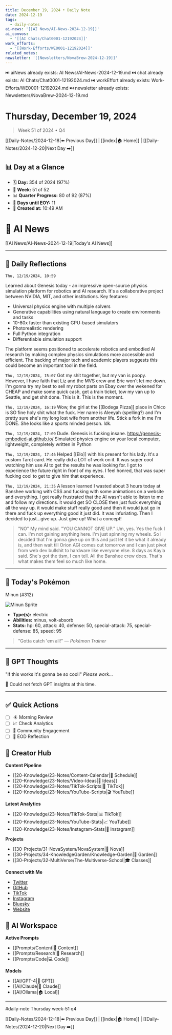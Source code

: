 ```yaml
---
title: December 19, 2024 • Daily Note
date: 2024-12-19
tags:
  - daily-notes
ai-news: '[[AI News/AI-News-2024-12-19]]'
ai_convos:
  - '[[AI Chats/Chat0001-12192024]]'
work_efforts:
  - '[[Work-Efforts/WE0001-12192024]]'
related_notes:
newsletter: '[[Newsletters/NovaBrew-2024-12-19]]'
---
```

⏭️ aiNews already exists: AI News/AI-News-2024-12-19.md
⏭️ chat already exists: AI Chats/Chat0001-12192024.md
⏭️ workEffort already exists: Work-Efforts/WE0001-12192024.md
⏭️ newsletter already exists: Newsletters/NovaBrew-2024-12-19.md
# Thursday, December 19, 2024
> Week 51 of 2024 • Q4

[[Daily-Notes/2024-12-18|⬅️ Previous Day]] | [[index|🏠 Home]] | [[Daily-Notes/2024-12-20|Next Day ➡️]]

## 📊 Day at a Glance
- 🗓️ **Day:** 354 of 2024 (97%)
- 📅 **Week:** 51 of 52
- 📊 **Quarter Progress:** 80 of 92 (87%)
- 🎯 **Days until EOY:** 11
- 🔄 **Created at:** 10:49 AM


# 📰 AI News
[[AI News/AI-News-2024-12-19|Today's AI News]]

---

## 📝 Daily Reflections

`Thu, 12/19/2024, 10:59`

Learned about Genesis today - an impressive open-source physics simulation platform for robotics and AI research. It's a collaborative project between NVIDIA, MIT, and other institutions. Key features:

- Universal physics engine with multiple solvers
- Generative capabilities using natural language to create environments and tasks
- 10-80x faster than existing GPU-based simulators
- Photorealistic rendering
- Full Python integration
- Differentiable simulation support

The platform seems positioned to accelerate robotics and embodied AI research by making complex physics simulations more accessible and efficient. The backing of major tech and academic players suggests this could become an important tool in the field.

`Thu, 12/19/2024, 15:07`
Got my shit together, but my van is poopy. However, I have faith that Liz and the MVS crew and Eric won't let me down.
I'm gonna try my best to sell my robot parts on Ebay over the wekened for CHEAP and make some quick cash, get a train ticket, tow my van up to Seattle, and get shit done. This is it. This is the moment.

`Thu, 12/19/2024, 16:19`
Wow, the girl at the [[Bodega Pizza]] place in Chico is SO fine holy shit what the fuck.
Her name is Aleeyah (spelling?) and I'm pretty sure she's my long lost wife from another life.
Stick a fork in me I'm DONE. She looks like a sports minded person. Idk.

`Thu, 12/19/2024, 17:09`
Dude. Genesis is fucking insane.
https://genesis-embodied-ai.github.io/
Simulated physics engine on your local computer, lightweight, completely written in Python

`Thu, 12/19/2024, 17:46`
Helped [[Elo]] with his present for his lady. It's a custom Tarot card. He really did a LOT of work on it. It was super cool watching him use AI to get the results he was looking for. I got to experience the future right in front of my eyes. I feel honred, that was super fucking cool to get to give him that experience.


`Thu, 12/19/2024, 21:35`
A lesson learned
I wasted about 3 hours today at Banshee working with CSS and fucking with some animations on a website and everything. I got really frustrated that the AI wasn't able to listen to me and follow my directions. it would get SO CLOSE then just fuck everything all the way up. it would make stuff really good and then it would just go in there and fuck up everything good it just did. It was infuriating.
Then I decided to just...give up. Just give up! What a concept!
>"NO"
My mind said.
>"YOU CANNOT GIVE UP."
Um, yes. Yes the fuck I can.
I'm not gaining anything here. I'm just spinning my wheels. So I decided that I'm gonna give up on this and just let it be what it already is, and then wait till Orion AGI comes out tomorrow and I can just pivot from web dev bullshit to hardware like everyone else.
8 days as Kayla said.
She's got the tism, I can tell. All the Banshee crew does. That's what makes them feel so much like home.



---

## 🐾 Today's Pokémon

Minun (#312)

![Minun Sprite](https://raw.githubusercontent.com/PokeAPI/sprites/master/sprites/pokemon/312.png)

- **Type(s):** electric
- **Abilities:** minus, volt-absorb
- **Stats:** hp: 60, attack: 40, defense: 50, special-attack: 75, special-defense: 85, speed: 95

> "Gotta catch 'em all!" — *Pokémon Trainer*
    

---

## 🤖 GPT Thoughts

"If this works it's gonna be so cool!"
*Please work...*

🤖 Could not fetch GPT insights at this time.


---

## ✅ Quick Actions
- [ ] ☀️ Morning Review
- [ ] 📈 Check Analytics
- [ ] 🤝 Community Engagement
- [ ] 🌙 EOD Reflection

## 📱 Creator Hub
**Content Pipeline**
- [[20-Knowledge/23-Notes/Content-Calendar|📅 Schedule]]
- [[20-Knowledge/23-Notes/Video-Ideas|🎥 Ideas]]
- [[20-Knowledge/23-Notes/TikTok-Scripts|📝 TikTok]]
- [[20-Knowledge/23-Notes/YouTube-Scripts|🎬 YouTube]]

**Latest Analytics**
- [[20-Knowledge/23-Notes/TikTok-Stats|📊 TikTok]]
- [[20-Knowledge/23-Notes/YouTube-Stats|📈 YouTube]]
- [[20-Knowledge/23-Notes/Instagram-Stats|📸 Instagram]]

**Projects**
- [[30-Projects/31-NovaSystem/NovaSystem|🤖 Nova]]
- [[30-Projects/34-KnowledgeGarden/Knowledge-Garden|🌳 Garden]]
- [[30-Projects/32-MultiVerse/The-Multiverse-School|🎓 Classes]]

**Connect with Me**
- [Twitter](https://twitter.com/thecoffeejesus)
- [GitHub](https://github.com/ctavolazzi)
- [TikTok](https://tiktok.com/@thecoffeejesus)
- [Instagram](https://instagram.com/thecoffeejesus)
- [Bluesky](https://bsky.app/profile/thecoffeejesus.bsky.social)
- [Website](https://thecoffeejesus.com)

## 🤖 AI Workspace
**Active Prompts**
- [[Prompts/Content|📝 Content]]
- [[Prompts/Research|🔬 Research]]
- [[Prompts/Code|💻 Code]]

**Models**
- [[AI/GPT-4|💬 GPT]]
- [[AI/Claude|🧠 Claude]]
- [[AI/Ollama|🏠 Local]]

---

#daily-note  Thursday week-51 q4

[[Daily-Notes/2024-12-18|⬅️ Previous Day]] | [[index|🏠 Home]] | [[Daily-Notes/2024-12-20|Next Day ➡️]]